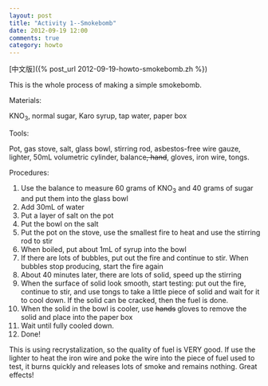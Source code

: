 ```yaml
---
layout: post
title: "Activity 1--Smokebomb"
date: 2012-09-19 12:00
comments: true
category: howto
---
```


[中文版]({% post_url 2012-09-19-howto-smokebomb.zh %})

This is the whole process of making a simple smokebomb.

Materials:

KNO<sub>3</sub>, normal sugar, Karo syrup, tap water, paper box

Tools:

Pot, gas stove, salt, glass bowl, stirring rod, asbestos-free wire gauze, lighter, 50mL volumetric cylinder,
balance<del>, hand</del>, gloves, iron wire, tongs.

Procedures:
<ol>
<li>Use the balance to measure 60 grams of KNO<sub>3</sub> and 40 grams of 
sugar and put them into the glass bowl</li>
<li>Add 30mL of water</li>
<li>Put a layer of salt on the pot</li>
<li>Put the bowl on the salt</li>
<li>Put the pot on the stove, use the smallest fire to heat and use the 
stirring rod to stir
<li>When boiled, put about 1mL of syrup into the bowl
<li>If there are lots of bubbles, put out the fire and continue to stir. When 
bubbles stop producing, start the fire again
<li>About 40 minutes later, there are lots of solid, speed up the stirring
<li>When the surface of solid look smooth, start testing: put out the fire, 
continue to stir, and use tongs to take a little piece of solid and wait for it 
to cool down. If the solid can be cracked, then the fuel is done.
<li>When the solid in the bowl is cooler, use <del>hands</del> gloves to remove 
the solid and place into the paper box
<li>Wait until fully cooled down.
<li>Done!
</ol>
This is using recrystalization, so the quality of fuel is VERY good. If use the 
lighter to heat the iron wire and poke the wire into the piece of fuel used to 
test, it burns quickly and releases lots of smoke and remains nothing.
Great effects!

